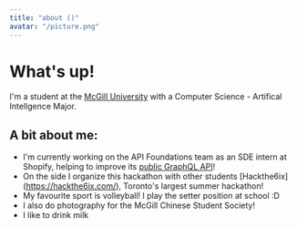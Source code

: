 ```yaml
---
title: "about ()"
avatar: "/picture.png"
---
```


# What's up!

I'm a student at the [McGill University](https://www.mcgill.ca/) with a Computer Science - Artifical Intellgence Major.

## A bit about me:

- I'm currently working on the API Foundations team as an SDE intern at Shopify, helping to improve its [public GraphQL API](https://shopify.dev/docs/api/admin-graphql)!
- On the side I organize this hackathon with other students [Hackthe6ix] (https://hackthe6ix.com/), Toronto's largest summer hackathon!
- My favourite sport is volleyball! I play the setter position at school :D
- I also do photography for the McGill Chinese Student Society!
- I like to drink milk